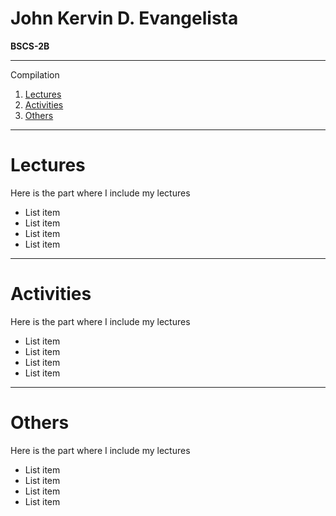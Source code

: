# **John Kervin D. Evangelista** 
**BSCS-2B**


---
Compilation




1. [Lectures](#Lectures)
2. [Activities](#Activities)
3. [Others](#Others)


---

# **Lectures**
Here is the part where I include my lectures


*   List item
*   List item
*   List item
*   List item


---

# **Activities**
Here is the part where I include my lectures


*   List item
*   List item
*   List item
*   List item


---

# **Others**
Here is the part where I include my lectures


*   List item
*   List item
*   List item
*   List item
